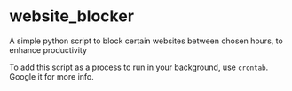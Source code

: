 # website_blocker
A simple python script to block certain websites between chosen hours, to enhance productivity

To add this script as a process to run in your background, use ```crontab```. Google it for more info.
